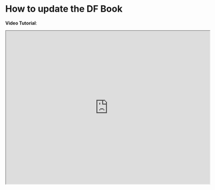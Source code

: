 # __How to update the DF Book__

__Video Tutorial__:

<iframe src="https://drive.google.com/file/d/1nUvWX9HqdaEexTLKzvk-XM6Z3lFlYlRd/preview" width="640" height="480" allowfullscreen></iframe>
